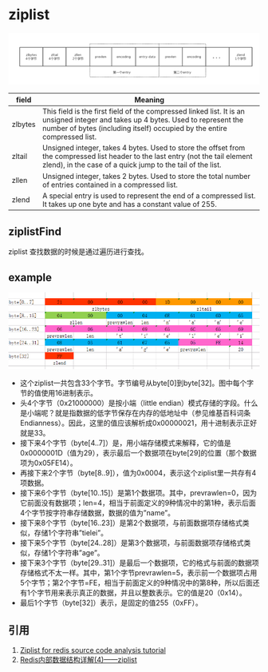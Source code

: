 # ziplist

![](images/ziplist/1.png)

| field | Meaning |
| --- | --- |
| zlbytes | This field is the first field of the compressed linked list. It is an unsigned integer and takes up 4 bytes. Used to represent the number of bytes (including itself) occupied by the entire compressed list. |
| zltail | Unsigned integer, takes 4 bytes. Used to store the offset from the compressed list header to the last entry (not the tail element zlend), in the case of a quick jump to the tail of the list. |
| zllen | Unsigned integer, takes 2 bytes. Used to store the total number of entries contained in a compressed list. |
| zlend | A special entry is used to represent the end of a compressed list. It takes up one byte and has a constant value of 255. |

## ziplistFind

ziplist 查找数据的时候是通过遍历进行查找。

## example

![](images/ziplist/2.png)

- 这个ziplist一共包含33个字节。字节编号从byte[0]到byte[32]。图中每个字节的值使用16进制表示。
- 头4个字节（0x21000000）是按小端（little endian）模式存储的<zlbytes>字段。什么是小端呢？就是指数据的低字节保存在内存的低地址中（参见维基百科词条Endianness）。因此，这里<zlbytes>的值应该解析成0x00000021，用十进制表示正好就是33。
- 接下来4个字节（byte[4..7]）是<zltail>，用小端存储模式来解释，它的值是0x0000001D（值为29），表示最后一个数据项在byte[29]的位置（那个数据项为0x05FE14）。
- 再接下来2个字节（byte[8..9]），值为0x0004，表示这个ziplist里一共存有4项数据。
- 接下来6个字节（byte[10..15]）是第1个数据项。其中，prevrawlen=0，因为它前面没有数据项；len=4，相当于前面定义的9种情况中的第1种，表示后面4个字节按字符串存储数据，数据的值为”name”。
- 接下来8个字节（byte[16..23]）是第2个数据项，与前面数据项存储格式类似，存储1个字符串”tielei”。
- 接下来5个字节（byte[24..28]）是第3个数据项，与前面数据项存储格式类似，存储1个字符串”age”。
- 接下来3个字节（byte[29..31]）是最后一个数据项，它的格式与前面的数据项存储格式不太一样。其中，第1个字节prevrawlen=5，表示前一个数据项占用5个字节；第2个字节=FE，相当于前面定义的9种情况中的第8种，所以后面还有1个字节用来表示真正的数据，并且以整数表示。它的值是20（0x14）。
- 最后1个字节（byte[32]）表示<zlend>，是固定的值255（0xFF）。

## 引用

1. [Ziplist for redis source code analysis tutorial](https://developpaper.com/ziplist-for-redis-source-code-analysis-tutorial/)
1. [Redis内部数据结构详解(4)——ziplist](http://zhangtielei.com/posts/blog-redis-ziplist.html)